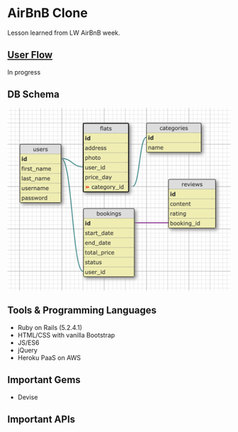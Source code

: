 # AirBnB Clone

Lesson learned from LW AirBnB week.

## [User Flow](#)
In progress

## DB Schema
![Relational database](db_schema.png)

## Tools & Programming Languages
- Ruby on Rails (5.2.4.1)
- HTML/CSS with vanilla Bootstrap
- JS/ES6
- jQuery
- Heroku PaaS on AWS

## Important Gems
- Devise

## Important APIs

